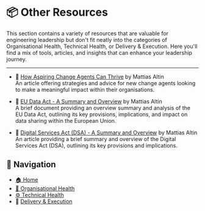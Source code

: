 # 📦 Other Resources

This section contains a variety of resources that are valuable for engineering leadership but don't fit neatly into the categories of Organisational Health, Technical Health, or Delivery & Execution. Here you'll find a mix of tools, articles, and insights that can enhance your leadership journey.

---

- 📄 [How Aspiring Change Agents Can Thrive](https://open.substack.com/pub/mattiasaltin/p/how-aspiring-change-agents-can-thrive?r=dy49w&utm_campaign=post&utm_medium=web&showWelcomeOnShare=true) by Mattias Altin  
An article offering strategies and advice for new change agents looking to make a meaningful impact within their organisations.

- 📄 [EU Data Act - A Summary and Overview](https://docs.google.com/document/d/12XbgFG9LSrs8djXEgRd-4-1FcloDqe4gZnmOSpyzUns/edit?usp=sharing) by Mattias Altin  
A brief document providing an overview summary and analysis of the EU Data Act, outlining its key provisions, implications, and impact on data sharing within the European Union.

- 📄 [Digital Services Act (DSA) - A Summary and Overview](https://docs.google.com/document/d/1Lljy_RUDnCIGi2VBSDs2nW4rmynIlK7WC4ASQsPdV0o/edit?usp=sharing) by Mattias Altin  
An article providing a brief summary and overview of the Digital Services Act (DSA), outlining its key provisions and implications.

## 🧭 Navigation

- [🏠 Home](../../README.md)
- [🧠 Organisational Health](../org-health/README.md)
- [⚙️ Technical Health](../tech-health/README.md)
- 🚀 [Delivery & Execution](../delivery-execution/README.md)

